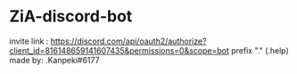 # ZiA-discord-bot
invite link : https://discord.com/api/oauth2/authorize?client_id=816148659141607435&permissions=0&scope=bot
prefix "."  (.help)
made by: .Kanpeki#6177
